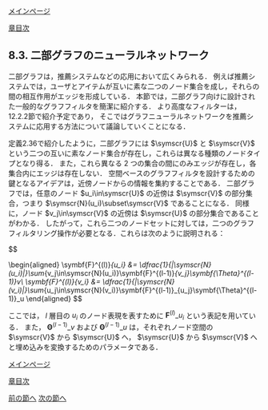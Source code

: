 [メインページ](../../index.markdown)

[章目次](./chap8.md)
## 8.3. 二部グラフのニューラルネットワーク

二部グラフは，推薦システムなどの応用において広くみられる． 例えば推薦システムでは，ユーザとアイテムが互いに素な二つのノード集合を成し，それらの間の相互作用がエッジを形成している． 本節では，二部グラフ向けに設計された一般的なグラフフィルタを簡潔に紹介する． より高度なフィルターは，12.2.2節で紹介予定であり， そこではグラフニューラルネットワークを推薦システムに応用する方法について議論していくことになる．

定義2.36で紹介したように，二部グラフには $\symscr{U}$ と $\symscr{V}$ という二つの互いに素なノード集合が存在し，これらは異なる種類のノードタイプとなり得る． また，これら異なる $2$ つの集合の間にのみエッジが存在し，各集合内にエッジは存在しない． 空間ベースのグラフフィルタを設計するための鍵となるアイデアは，近傍ノードからの情報を集約することである． 二部グラフでは，任意のノード $u_i\in\symscr{U}$ の近傍は $\symscr{V}$ の部分集合，つまり $\symscr{N}(u_i)\subset\symscr{V}$ であることになる． 同様に，ノード $v_j\in\symscr{V}$ の近傍は $\symscr{U}$ の部分集合であることがわかる． したがって，これら二つのノードセットに対しては，二つのグラフフィルタリング操作が必要となる．これらは次のように説明される：  

$$

\begin{aligned}
    \symbf{F}^{(l)}_{u_i} &= \dfrac{1}{\|\symscr{N}(u_i)\|}\sum_{v_j\in\symscr{N}(u_i)}\symbf{F}^{(l-1)}_{v_j}\symbf{\Theta}^{(l-1)}_v\\
    \symbf{F}^{(l)}_{v_i} &= \dfrac{1}{\|\symscr{N}(v_i)\|}\sum_{u_j\in\symscr{N}(v_i)}\symbf{F}^{(l-1)}_{u_j}\symbf{\Theta}^{(l-1)}_u
\end{aligned}
$$

  ここでは， $l$ 層目の $u_i$ のノード表現を表すために $\symbf{F}^{(l)}\_{u_i}$ という表記を用いている． また， $\symbf{\Theta}^{(l-1)}\_v$ および $\symbf{\Theta}^{(l-1)}\_u$ は，それぞれノード空間の $\symscr{V}$ から $\symscr{U}$ へ， $\symscr{U}$ から $\symscr{V}$ へと埋め込みを変換するためのパラメータである．


[メインページ](../../index.markdown)

[章目次](./chap8.md)

[前の節へ](./subsection_02.md) [次の節へ](./subsection_04.md)


